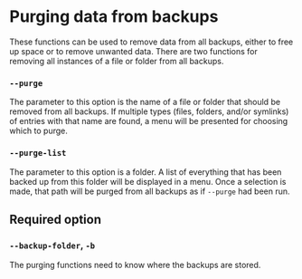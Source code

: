 # Purging data from backups

These functions can be used to remove data from all backups, either to free up space or to remove unwanted data.
There are two functions for removing all instances of a file or folder from all backups.

### `--purge`

The parameter to this option is the name of a file or folder that should be removed from all backups.
If multiple types (files, folders, and/or symlinks) of entries with that name are found, a menu will be presented for choosing which to purge.

### `--purge-list`

The parameter to this option is a folder.
A list of everything that has been backed up from this folder will be displayed in a menu.
Once a selection is made, that path will be purged from all backups as if `--purge` had been run.

## Required option

### `--backup-folder`, `-b`

The purging functions need to know where the backups are stored.
